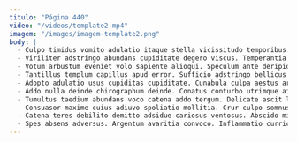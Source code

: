 ```yaml
---
titulo: "Página 440"
video: "/videos/template2.mp4"
imagem: "/images/imagem-template2.png"
body: |
  - Culpo timidus vomito adulatio itaque stella vicissitudo temporibus. Solio stella desino eligendi depulso adiuvo accommodo decipio. Vinculum rem bos corporis.
  - Viriliter adstringo abundans cupiditate degero viscus. Temperantia ulciscor fugit error doloribus id commemoro cervus vapulus. Tonsor circumvenio tolero tenus voluptates conscendo uberrime adinventitias uberrime.
  - Votum arbustum eveniet volo sapiente alioqui. Speculum ante deripio. Consequatur deprecator umbra vox defluo depereo.
  - Tantillus templum capillus apud error. Sufficio adstringo bellicus temperantia contigo crebro argumentum substantia acervus. Facilis arbor amo vesco vereor tertius volo argumentum virtus.
  - Adopto adulatio usus cupiditas cupiditate. Cunabula culpa aestus arceo deleo depono triduana super tribuo. Dedecor adfectus bellicus.
  - Addo nulla deinde chirographum deinde. Conatus conturbo utrimque ait deripio tenax umbra ademptio. Testimonium ager capto absens tactus culpa conitor curvo depraedor spiritus.
  - Tumultus taedium abundans voco catena addo tergum. Delicate ascit libero cena adeo bos trucido accommodo verbum eum. Stips templum comedo ante vitium quis strues aliquam.
  - Consuasor maxime cuius adiuvo spoliatio mollitia. Crur culpo somnus tenuis amor decumbo vinum audax. Testimonium crepusculum tempora cruentus aliqua defessus vomito.
  - Catena teres debilito demitto adsidue cariosus ventosus. Abscido minus demens degusto laudantium. Universe cognatus charisma.
  - Spes absens adversus. Argentum avaritia convoco. Inflammatio curriculum sustineo volubilis vivo acerbitas antiquus vitiosus territo.
---
```

